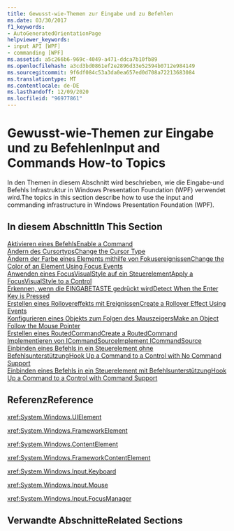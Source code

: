 ```yaml
---
title: Gewusst-wie-Themen zur Eingabe und zu Befehlen
ms.date: 03/30/2017
f1_keywords:
- AutoGeneratedOrientationPage
helpviewer_keywords:
- input API [WPF]
- commanding [WPF]
ms.assetid: a5c266b6-969c-4049-a471-ddca7b10fb89
ms.openlocfilehash: a3cd3bd0861ef2e2896d33e52594b0712e984149
ms.sourcegitcommit: 9f6df084c53a3da0ea657ed0d708a72213683084
ms.translationtype: MT
ms.contentlocale: de-DE
ms.lasthandoff: 12/09/2020
ms.locfileid: "96977861"
---
```

# <a name="input-and-commands-how-to-topics"></a><span data-ttu-id="16574-102">Gewusst-wie-Themen zur Eingabe und zu Befehlen</span><span class="sxs-lookup"><span data-stu-id="16574-102">Input and Commands How-to Topics</span></span>
<span data-ttu-id="16574-103">In den Themen in diesem Abschnitt wird beschrieben, wie die Eingabe-und Befehls Infrastruktur in Windows Presentation Foundation (WPF) verwendet wird.</span><span class="sxs-lookup"><span data-stu-id="16574-103">The topics in this section describe how to use the input and commanding infrastructure in Windows Presentation Foundation (WPF).</span></span>  
  
## <a name="in-this-section"></a><span data-ttu-id="16574-104">In diesem Abschnitt</span><span class="sxs-lookup"><span data-stu-id="16574-104">In This Section</span></span>  
 [<span data-ttu-id="16574-105">Aktivieren eines Befehls</span><span class="sxs-lookup"><span data-stu-id="16574-105">Enable a Command</span></span>](how-to-enable-a-command.md)  
 [<span data-ttu-id="16574-106">Ändern des Cursortyps</span><span class="sxs-lookup"><span data-stu-id="16574-106">Change the Cursor Type</span></span>](how-to-change-the-cursor-type.md)  
 [<span data-ttu-id="16574-107">Ändern der Farbe eines Elements mithilfe von Fokusereignissen</span><span class="sxs-lookup"><span data-stu-id="16574-107">Change the Color of an Element Using Focus Events</span></span>](how-to-change-the-color-of-an-element-using-focus-events.md)  
 [<span data-ttu-id="16574-108">Anwenden eines FocusVisualStyle auf ein Steuerelement</span><span class="sxs-lookup"><span data-stu-id="16574-108">Apply a FocusVisualStyle to a Control</span></span>](how-to-apply-a-focusvisualstyle-to-a-control.md)  
 [<span data-ttu-id="16574-109">Erkennen, wenn die EINGABETASTE gedrückt wird</span><span class="sxs-lookup"><span data-stu-id="16574-109">Detect When the Enter Key is Pressed</span></span>](how-to-detect-when-the-enter-key-pressed.md)  
 [<span data-ttu-id="16574-110">Erstellen eines Rollovereffekts mit Ereignissen</span><span class="sxs-lookup"><span data-stu-id="16574-110">Create a Rollover Effect Using Events</span></span>](how-to-create-a-rollover-effect-using-events.md)  
 [<span data-ttu-id="16574-111">Konfigurieren eines Objekts zum Folgen des Mauszeigers</span><span class="sxs-lookup"><span data-stu-id="16574-111">Make an Object Follow the Mouse Pointer</span></span>](how-to-make-an-object-follow-the-mouse-pointer.md)  
 [<span data-ttu-id="16574-112">Erstellen eines RoutedCommand</span><span class="sxs-lookup"><span data-stu-id="16574-112">Create a RoutedCommand</span></span>](how-to-create-a-routedcommand.md)  
 [<span data-ttu-id="16574-113">Implementieren von ICommandSource</span><span class="sxs-lookup"><span data-stu-id="16574-113">Implement ICommandSource</span></span>](how-to-implement-icommandsource.md)  
 [<span data-ttu-id="16574-114">Einbinden eines Befehls in ein Steuerelement ohne Befehlsunterstützung</span><span class="sxs-lookup"><span data-stu-id="16574-114">Hook Up a Command to a Control with No Command Support</span></span>](how-to-hook-up-a-command-to-a-control-with-no-command-support.md)  
 [<span data-ttu-id="16574-115">Einbinden eines Befehls in ein Steuerelement mit Befehlsunterstützung</span><span class="sxs-lookup"><span data-stu-id="16574-115">Hook Up a Command to a Control with Command Support</span></span>](how-to-hook-up-a-command-to-a-control-with-command-support.md)  
  
## <a name="reference"></a><span data-ttu-id="16574-116">Referenz</span><span class="sxs-lookup"><span data-stu-id="16574-116">Reference</span></span>  
 <xref:System.Windows.UIElement>  
  
 <xref:System.Windows.FrameworkElement>  
  
 <xref:System.Windows.ContentElement>  
  
 <xref:System.Windows.FrameworkContentElement>  
  
 <xref:System.Windows.Input.Keyboard>  
  
 <xref:System.Windows.Input.Mouse>  
  
 <xref:System.Windows.Input.FocusManager>  
  
## <a name="related-sections"></a><span data-ttu-id="16574-117">Verwandte Abschnitte</span><span class="sxs-lookup"><span data-stu-id="16574-117">Related Sections</span></span>

